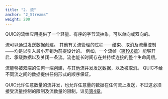 ```yaml
---
title: "2. 流"
anchor: "2_Streams"
weight: 200
---
```


QUIC的流给应用提供了一个轻量、有序的字节流抽象，可以单向或双向的。

流可以通过发送数据创建。
其他有关流管理的过程——结束、取消及流量控制——均是以引入最小开销为前提设计的。
例如，一个流帧（[第19.8章]()）能够开启、承载数据以及关闭一条流。流也能长时间存在并持续连接的整个生命周期。

流能够被双端的任何一端创建，与其他流并发发送数据，以及被取消。
QUIC不给不同流之间的数据提供任何形式的顺序保证。

QUIC允许任意数量的流并发，也允许任意量的数据在任何流上发送，不过这必须接受流量控制的限制及流数量的限制，详见[第4章]()。
